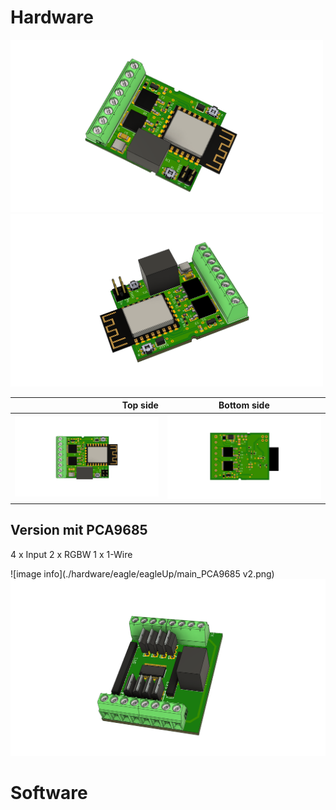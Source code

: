 # Hardware


<p float="left">
  <img src="/hardware/eagle/eagleUp/main_SMD_FET_a.png" width="500" />
  <img src="/hardware/eagle/eagleUp/main_SMD_FET_b.png" width="500" />
</p>



   Top side             |  Bottom side
-----------------------:|:-------------------------:
![image info](./hardware/eagle/eagleUp/main_SMD_FET_top.png ) |  ![image info](./hardware/eagle/eagleUp/main_SMD_FET_bot.png )


## Version mit PCA9685

4 x Input
2 x RGBW
1 x 1-Wire

![image info](./hardware/eagle/eagleUp/main_PCA9685 v2.png)
![image info](./hardware/eagle/eagleUp/main_PCA9685_a.png)

# Software
